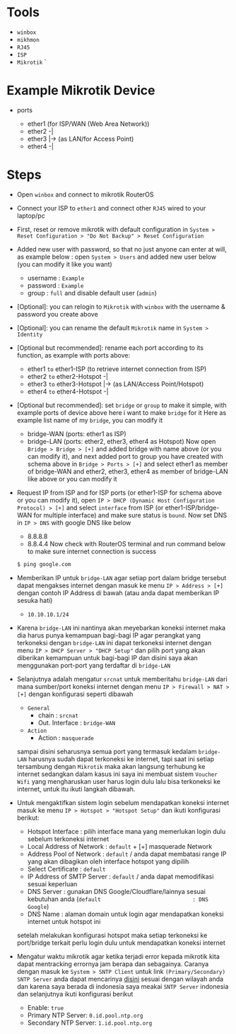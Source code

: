# Tools
- `winbox`
- `mikhmon`
- `RJ45`
- `ISP`
- `Mikrotik` `

# Example Mikrotik Device
- ports
    
    - ether1 (for ISP/WAN (Web Area Network))
    - ether2 -|
    - ether3  |-> (as LAN/for Access Point) 
    - ether4 -|

# Steps
- Open `winbox` and connect to mikrotik RouterOS 
    <!-- TODO: add image/video here -->

- Connect your ISP to `ether1` and connect other `RJ45` wired to your laptop/pc

- First, reset or remove mikrotik with default configuration in `System > Reset Configuration > "Do Not Backup" > Reset Configuration ` 

- Added new user with password, so that no just anyone can enter at will, as example below :
    open `System > Users` and added new user below (you can modify it like you want) 
    - username : `Example`
    - password : `Example`
    - group    : `full`
    and disable default user (`admin`)

- [Optional]: you can relogin to `Mikrotik` with `winbox` with the username & password you create above

- [Optional]: you can rename the default `Mikrotik` name in `System > Identity`

- [Optional but recommended]: rename each port according to its function, as example with ports above:
    - ether1 `to` ether1-ISP (to retrieve internet connection from ISP)
    - ether2 `to` ether2-Hotspot -|
    - ether3 `to` ether3-Hotspot  |-> (as LAN/Access Point/Hotspot)
    - ether4 `to` ether4-Hotspot -|

- [Optional but recommended]: set `bridge` or `group` to make it simple, with example ports of device above here i want to make `bridge` for it
    Here as example list name of my `bridge`, you can modify it
    - bridge-WAN (ports: ether1 as ISP)
    - bridge-LAN (ports: ether2, ether3, ether4 as Hotspot)
    Now open `Bridge > Bridge > [+]` and added bridge with name above (or you can modify it), and next added port to group you have created with schema above in `Bridge > Ports > [+]` and select ether1 as member of bridge-WAN and ether2, ether3, ether4 as member of bridge-LAN like above or you can modify it 

- Request IP from ISP and for ISP ports (or ether1-ISP for schema above or you can modify it), open `IP > DHCP (Dynamic Host Configuration Protocol) > [+]` and select `interface` from ISP (or ether1-ISP/bridge-WAN for multiple interface) and make sure status is `bound`. Now set DNS in `IP > DNS` with google DNS like below
    - 8.8.8.8
    - 8.8.4.4
    Now check with RouterOS terminal and run command below to make sure internet connection is success
    ```bash
    $ ping google.com
    ```
- Memberikan IP untuk `bridge-LAN` agar setiap port dalam bridge tersebut dapat mengakses internet dengan masuk ke menu `IP > Address > [+]` dengan contoh IP Address di bawah (atau anda dapat memberikan IP sesuka hati)
    - `10.10.10.1/24`

- Karena `bridge-LAN` ini nantinya akan meyebarkan koneksi internet maka dia harus punya kemampuan bagi-bagi IP agar perangkat yang terkoneksi dengan `bridge-LAN` ini dapat terkoneksi internet dengan menu `IP > DHCP Server > "DHCP Setup"` dan pilih port yang akan diberikan kemampuan untuk bagi-bagi IP dan disini saya akan menggunakan port-port yang terdaftar di `bridge-LAN`    
- Selanjutnya adalah mengatur `srcnat` untuk memberitahu `bridge-LAN` dari mana sumber/port koneksi internet dengan menu `IP > Firewall > NAT > [+]` dengan konfigurasi seperti dibawah
    - `General`  
        - chain          : `srcnat`
        - Out. Interface : `bridge-WAN`
    - `Action` 
        - Action : `masquerade`

    sampai disini seharusnya semua port yang termasuk kedalam `bridge-LAN` harusnya sudah dapat terkoneksi ke internet, tapi saat ini setiap tersambung dengan `Mikrotik` maka akan langsung terhubung ke internet sedangkan dalam kasus ini saya ini membuat sistem `Voucher Wifi` yang mengharuskan user harus login dulu lalu bisa terkoneksi ke internet, untuk itu ikuti langkah dibawah.

- Untuk mengaktifkan sistem login sebelum mendapatkan koneksi internet masuk ke menu `IP > Hotspot > "Hotspot Setup"` dan ikuti konfigurasi berikut:
    - Hotspot Interface         : pilih interface mana yang memerlukan login dulu sebelum terkoneksi internet
    - Local Address of Network  : `default` + [+] masquerade Network
    - Address Pool of Network   : `default` / anda dapat membatasi range IP yang akan dibagikan oleh interface hotspot yang dipilih
    - Select Certificate        : `default`
    - IP Address of SMTP Server : `default` / anda dapat memodifikasi sesuai keperluan
    - DNS Server                : gunakan DNS Google/Cloudflare/lainnya sesuai kebutuhan anda (`default                             : DNS Google`)
    - DNS Name                  : alaman domain untuk login agar mendapatkan koneksi internet untuk hotspot ini

    setelah melakukan konfigurasi hotspot maka setiap terkoneksi ke port/bridge terkait perlu login dulu untuk mendapatkan koneksi internet

- Mengatur waktu mikrotik agar ketika terjadi error kepada mikrotik kita dapat mentracking errornya jam berapa dan sebagainya. Caranya dengan masuk ke `System > SNTP Client` untuk link `(Primary/Secondary) SNTP Server` anda dapat mencarinya [disini](https://www.pool.ntp.org/) sesuai dengan wilayah anda dan karena saya berada di indonesia saya meakai `SNTP Server` indonesia dan selanjutnya ikuti konfigurasi berikut
    - Enable: `true`
    - Primary NTP Server: `0.id.pool.ntp.org` 
    - Secondary NTP Server: `1.id.pool.ntp.org` 


